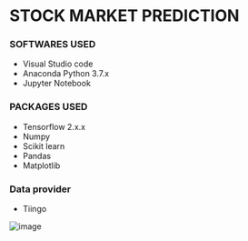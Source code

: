 # STOCK MARKET PREDICTION

### SOFTWARES USED

- Visual Studio code
- Anaconda Python 3.7.x
- Jupyter Notebook

### PACKAGES USED

- Tensorflow 2.x.x
- Numpy
- Scikit learn
- Pandas
- Matplotlib

### Data provider

- Tiingo

![image](https://github.com/yogeshwaran08/Stock-market-prediction-using-lstm/assets/85753695/82dd0d89-2af3-4d3e-91a6-da5fc6ee9ca5)

